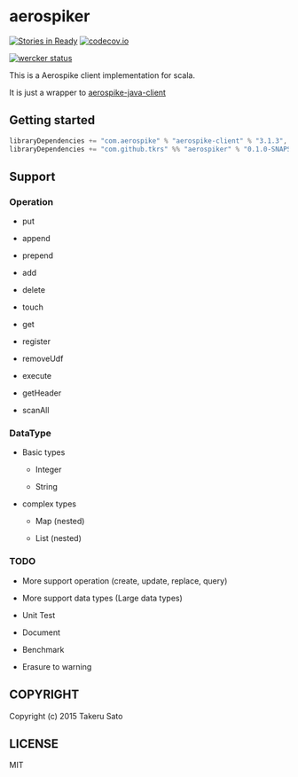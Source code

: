 # aerospiker

[![Stories in Ready](https://badge.waffle.io/tkrs/aerospiker.svg?label=ready&title=Ready)](http://waffle.io/tkrs/aerospiker)
[![codecov.io](http://codecov.io/github/tkrs/aerospiker/coverage.svg?branch=master)](http://codecov.io/github/tkrs/aerospiker?branch=master)

[![wercker status](https://app.wercker.com/status/07c0ec3bd555c18ff328f9f976f3725e/m "wercker status")](https://app.wercker.com/project/bykey/07c0ec3bd555c18ff328f9f976f3725e)

This is a Aerospike client implementation for scala.

It is just a wrapper to [aerospike-java-client](https://github.com/aerospike/aerospike-client-java)

## Getting started

```scala
libraryDependencies += "com.aerospike" % "aerospike-client" % "3.1.3",
libraryDependencies += "com.github.tkrs" %% "aerospiker" % "0.1.0-SNAPSHOT"
```  

## Support

### Operation

- put

- append

- prepend

- add

- delete

- touch

- get

- register

- removeUdf

- execute

- getHeader

- scanAll

### DataType

- Basic types

  - Integer

  - String

- complex types

  - Map (nested)

  - List (nested)

### TODO

- More support operation (create, update, replace, query)

- More support data types (Large data types)

- Unit Test

- Document

- Benchmark

- Erasure to warning

## COPYRIGHT

Copyright (c) 2015 Takeru Sato

## LICENSE

MIT
